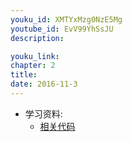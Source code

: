 ```yaml
---
youku_id: XMTYxMzg0NzE5Mg
youtube_id: EvV99YhSsJU
description: 

youku_link: 
chapter: 2
title: 
date: 2016-11-3
---
```

* 学习资料:
  * [相关代码]()
  

